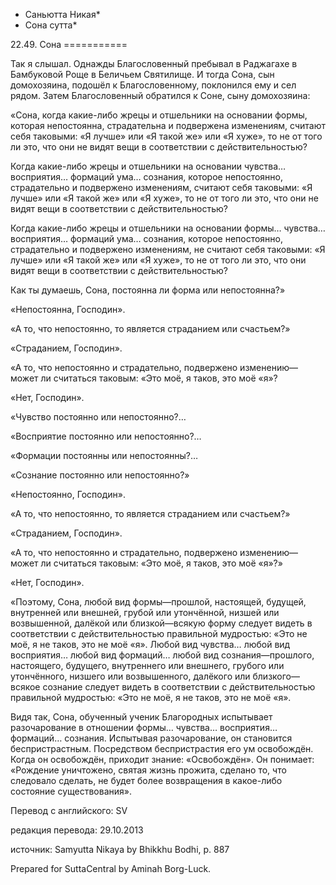 * Саньютта Никая*
* Сона сутта*

22\.49\. Сона
\=\=\=\=\=\=\=\=\=\=\=

Так я слышал\. Однажды Благословенный пребывал в Раджагахе в Бамбуковой Роще в Беличьем Святилище\. И тогда Сона, сын домохозяина, подошёл к Благословенному, поклонился ему и сел рядом\. Затем Благословенный обратился к Соне, сыну домохозяина:

«Сона, когда какие\-либо жрецы и отшельники на основании формы, которая непостоянна, страдательна и подвержена изменениям, считают себя таковыми: «Я лучше» или «Я такой же» или «Я хуже», то не от того ли это, что они не видят вещи в соответствии с действительностью?

Когда какие\-либо жрецы и отшельники на основании чувства… восприятия… формаций ума… сознания, которое непостоянно, страдательно и подвержено изменениям, считают себя таковыми: «Я лучше» или «Я такой же» или «Я хуже», то не от того ли это, что они не видят вещи в соответствии с действительностью?

Когда какие\-либо жрецы и отшельники на основании формы… чувства… восприятия… формаций ума… сознания, которое непостоянно, страдательно и подвержено изменениям, не считают себя таковыми: «Я лучше» или «Я такой же» или «Я хуже», то не от того ли это, что они видят вещи в соответствии с действительностью?

Как ты думаешь, Сона, постоянна ли форма или непостоянна?»

«Непостоянна, Господин»\.

«А то, что непостоянно, то является страданием или счастьем?»

«Страданием, Господин»\.

«А то, что непостоянно и страдательно, подвержено изменению—может ли считаться таковым: «Это моё, я таков, это моё «я»?

«Нет, Господин»\.

«Чувство постоянно или непостоянно?…

«Восприятие постоянно или непостоянно?…

«Формации постоянны или непостоянны?…

«Сознание постоянно или непостоянно?»

«Непостоянно, Господин»\.

«А то, что непостоянно, то является страданием или счастьем?»

«Страданием, Господин»\.

«А то, что непостоянно и страдательно, подвержено изменению—может ли считаться таковым: «Это моё, я таков, это моё «я»?»

«Нет, Господин»\.

«Поэтому, Сона, любой вид формы—прошлой, настоящей, будущей, внутренней или внешней, грубой или утончённой, низшей или возвышенной, далёкой или близкой—всякую форму следует видеть в соответствии с действительностью правильной мудростью: «Это не моё, я не таков, это не моё «я»\. Любой вид чувства… любой вид восприятия… любой вид формаций… любой вид сознания—прошлого, настоящего, будущего, внутреннего или внешнего, грубого или утончённого, низшего или возвышенного, далёкого или близкого—всякое сознание следует видеть в соответствии с действительностью правильной мудростью: «Это не моё, я не таков, это не моё «я»\.

Видя так, Сона, обученный ученик Благородных испытывает разочарование в отношении формы… чувства… восприятия… формаций… сознания\. Испытывая разочарование, он становится беспристрастным\. Посредством беспристрастия его ум освобождён\. Когда он освобождён, приходит знание: «Освобождён»\. Он понимает: «Рождение уничтожено, святая жизнь прожита, сделано то, что следовало сделать, не будет более возвращения в какое\-либо состояние существования»\.

Перевод с английского: SV

редакция перевода: 29\.10\.2013

источник: Samyutta Nikaya by Bhikkhu Bodhi, p\. 887

Prepared for SuttaCentral by Aminah Borg\-Luck\.